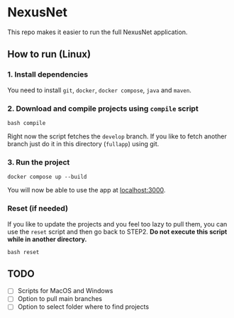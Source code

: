 # NexusNet
This repo makes it easier to run the full NexusNet application. 

## How to run (Linux)

### 1. Install dependencies

You need to install `git`, `docker`, `docker compose`, `java` and `maven`.

### 2. Download and compile projects using `compile` script

```
bash compile
```

Right now the script fetches the `develop` branch. If you like to fetch another branch just do it in this directory (`fullapp`) using git.

### 3. Run the project

```
docker compose up --build
```

You will now be able to use the app at [localhost:3000](http://localhost:3000).

### Reset (if needed)

If you like to update the projects and you feel too lazy to pull them, you can use the `reset` script and then go back to STEP2. **Do not execute this script while in another directory.**

```
bash reset
```

## TODO

- [ ] Scripts for MacOS and Windows
- [ ] Option to pull main branches
- [ ] Option to select folder where to find projects
